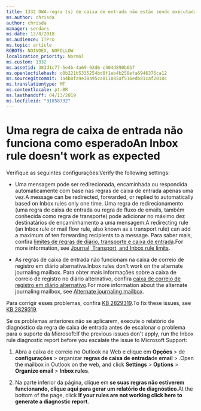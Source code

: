 ```yaml
---
title: 1332 OWA-regra (s) de caixa de entrada não estão sendo executadas para uma caixa de correio
ms.author: chrisda
author: chrisda
manager: serdars
ms.date: 12/8/2018
ms.audience: ITPro
ms.topic: article
ROBOTS: NOINDEX, NOFOLLOW
localization_priority: Normal
ms.custom: 1332
ms.assetid: 383d1c77-5e4b-4a69-92d6-c404d890b6b7
ms.openlocfilehash: c0b221b5335254bd0f1eb4b258efa6946376ca12
ms.sourcegitcommit: 1a4b8fa9e38a95ca811085af516edb81caf2018c
ms.translationtype: MT
ms.contentlocale: pt-BR
ms.lasthandoff: 04/13/2019
ms.locfileid: "31858732"
---
```

# <a name="an-inbox-rule-doesnt-work-as-expected"></a><span data-ttu-id="626e4-102">Uma regra de caixa de entrada não funciona como esperado</span><span class="sxs-lookup"><span data-stu-id="626e4-102">An Inbox rule doesn't work as expected</span></span>

<span data-ttu-id="626e4-103">Verifique as seguintes configurações:</span><span class="sxs-lookup"><span data-stu-id="626e4-103">Verify the following settings:</span></span>

- <span data-ttu-id="626e4-104">Uma mensagem pode ser redirecionada, encaminhada ou respondida automaticamente com base nas regras de caixa de entrada apenas uma vez.</span><span class="sxs-lookup"><span data-stu-id="626e4-104">A message can be redirected, forwarded, or replied to automatically based on Inbox rules only one time.</span></span> <span data-ttu-id="626e4-105">Uma regra de redirecionamento (uma regra de caixa de entrada ou regra de fluxo de emails, também conhecida como regra de transporte) pode adicionar no máximo dez destinatários de encaminhamento a uma mensagem.</span><span class="sxs-lookup"><span data-stu-id="626e4-105">A redirecting rule (an Inbox rule or mail flow rule, also known as a transport rule) can add a maximum of ten forwarding recipients to a message.</span></span> <span data-ttu-id="626e4-106">Para saber mais, confira [limites de regras de diário, transporte e caixa de entrada](https://docs.microsoft.com/office365/servicedescriptions/exchange-online-service-description/exchange-online-limits).</span><span class="sxs-lookup"><span data-stu-id="626e4-106">For more information, see [Journal, Transport, and Inbox rule limits](https://docs.microsoft.com/office365/servicedescriptions/exchange-online-service-description/exchange-online-limits).</span></span>

- <span data-ttu-id="626e4-107">As regras de caixa de entrada não funcionam na caixa de correio de registro em diário alternativa.</span><span class="sxs-lookup"><span data-stu-id="626e4-107">Inbox rules don't work on the alternate journaling mailbox.</span></span> <span data-ttu-id="626e4-108">Para obter mais informações sobre a caixa de correio de registro no diário alternativo, confira [caixa de correio de registro em diário alternativo](https://docs.microsoft.com/Exchange/security-and-compliance/journaling/journaling#alternate-journaling-mailbox).</span><span class="sxs-lookup"><span data-stu-id="626e4-108">For more information about the alternate journaling mailbox, see [Alternate journaling mailbox](https://docs.microsoft.com/Exchange/security-and-compliance/journaling/journaling#alternate-journaling-mailbox).</span></span>

<span data-ttu-id="626e4-109">Para corrigir esses problemas, confira [KB 2829319](https://support.microsoft.com/kb/2829319).</span><span class="sxs-lookup"><span data-stu-id="626e4-109">To fix these issues, see [KB 2829319](https://support.microsoft.com/kb/2829319).</span></span>

<span data-ttu-id="626e4-110">Se os problemas anteriores não se aplicarem, execute o relatório de diagnóstico da regra de caixa de entrada antes de escalonar o problema para o suporte da Microsoft:</span><span class="sxs-lookup"><span data-stu-id="626e4-110">If the previous issues don't apply, run the Inbox rule diagnostic report before you escalate the issue to Microsoft Support:</span></span>

1. <span data-ttu-id="626e4-111">Abra a caixa de correio no Outlook na Web e clique em **Opções** \> de **configurações** \> organizar **regras de caixa de entrada**de **email** \> .</span><span class="sxs-lookup"><span data-stu-id="626e4-111">Open the mailbox in Outlook on the web, and click **Settings** \> **Options** \> **Organize email** \> **Inbox rules**.</span></span>

2. <span data-ttu-id="626e4-112">Na parte inferior da página, clique em **se suas regras não estiverem funcionando, clique aqui para gerar um relatório de diagnóstico**.</span><span class="sxs-lookup"><span data-stu-id="626e4-112">At the bottom of the page, click **If your rules are not working click here to generate a diagnostic report**.</span></span>
